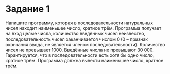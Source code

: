 # Задание 1
Напишите программу, которая в последовательности натуральных чисел находит 
наименьшее число, кратное трём. Программа получает на вход целые числа, количество 
введённых чисел неизвестно, последовательность чисел заканчивается числом 0 (0 –
признак окончания ввода, не является членом последовательности). Количество чисел 
не превышает 1000. Введённые числа не превышают 30 000. Гарантируется, что в 
последовательности есть хотя бы одно число, кратное трём. Программа должна вывести 
наименьшее число, кратное трём.